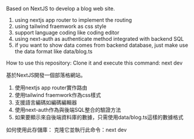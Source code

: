 Based on NextJS to develop a blog web site.

1. using nextjs app router to implement the routing
2. using tailwind fraemwork as css style
3. support language coding like coding editor
4. using next-auth as authenticate method integrated with backend SQL
5. if you want to show data comes from backend database, just make use the data format like data/blog.ts

How to use this repository: 
Clone it and execute this command: next dev

基於NextJS開發一個部落格網站。

1. 使用nextjs app router實作路由
2. 使用tailwind fraemwork作為css樣式
3. 支援語言編碼如編碼編輯器
4. 使用next-auth作為與後端SQL整合的驗證方法
5. 如果要顯示來自後端資料庫的數據，只需使用data/blog.ts這樣的數據格式

如何使用此存儲庫：
克隆它並執行此命令：next dev
